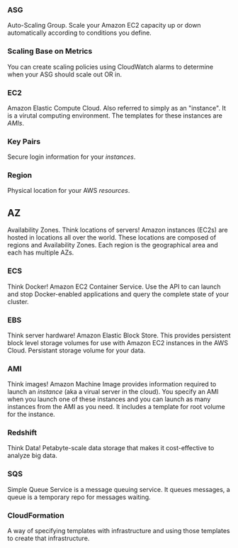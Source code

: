 ### ASG  
Auto-Scaling Group. Scale your Amazon EC2 capacity up or down automatically according to conditions you define.

### Scaling Base on Metrics
You can create scaling policies using CloudWatch alarms to determine when your ASG should scale out OR in. 

### EC2  
Amazon Elastic Compute Cloud. Also referred to simply as an "instance". It is a virutal computing environment. The templates for these instances are _AMIs_. 

### Key Pairs  
Secure login information for your _instances_. 

### Region  
Physical location for your AWS _resources_. 

## AZ  
Availability Zones. Think locations of servers! Amazon instances (EC2s) are hosted in locations all over the world. These locations are composed of regions and Availability Zones. Each region is the geographical area and each has multiple AZs.

### ECS
Think Docker! Amazon EC2 Container Service. Use the API to can launch and stop Docker-enabled applications and query the complete state of your cluster. 

### EBS  
Think server hardware! Amazon Elastic Block Store. This provides persistent block level storage volumes for use with Amazon EC2 instances in the AWS Cloud. Persistant storage volume for your data.  

### AMI  
Think images! Amazon Machine Image provides information required to launch an _instance_ (aka a virual server in the cloud). You specify an AMI when you launch one of these instances and you can launch as many instances from the AMI as you need. It includes a template for root volume for the instance. 

### Redshift 
Think Data! Petabyte-scale data storage that makes it cost-effective to analyze big data.

### SQS 
Simple Queue Service is a message queuing service. It queues messages, a queue is a temporary repo for messages waiting. 

### CloudFormation
A way of specifying templates with infrastructure and using those templates to create that infrastructure. 

